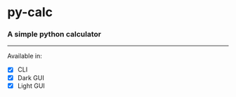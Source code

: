 # py-calc   
### A simple python calculator   
---
Available in:   
- [x] CLI
- [x] Dark GUI
- [x] Light GUI   
